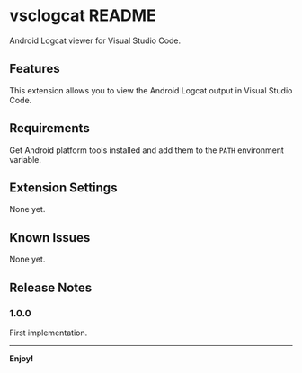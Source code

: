 # vsclogcat README

Android Logcat viewer for Visual Studio Code.

## Features

This extension allows you to view the Android Logcat output in Visual Studio Code.

## Requirements

Get Android platform tools installed and add them to the `PATH` environment variable.

## Extension Settings

None yet.

## Known Issues

None yet.

## Release Notes

### 1.0.0

First implementation.

---

**Enjoy!**
